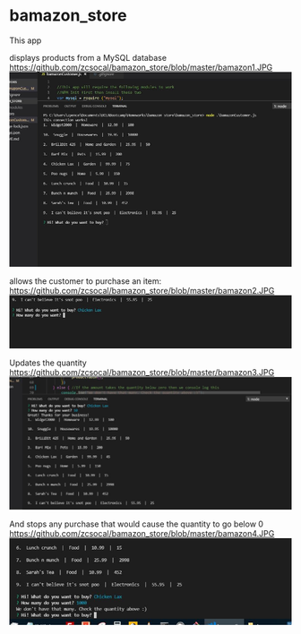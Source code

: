 # bamazon_store

This app 

displays products from a MySQL database 
https://github.com/zcsocal/bamazon_store/blob/master/bamazon1.JPG
<img src="https://github.com/zcsocal/bamazon_store/blob/master/bamazon1.JPG">

allows the customer to purchase an item:
https://github.com/zcsocal/bamazon_store/blob/master/bamazon2.JPG
<img src="https://github.com/zcsocal/bamazon_store/blob/master/bamazon2.JPG">

Updates the quantity
https://github.com/zcsocal/bamazon_store/blob/master/bamazon3.JPG
<img src="https://github.com/zcsocal/bamazon_store/blob/master/bamazon3.JPG">

And stops any purchase that would cause the quantity to go below 0
https://github.com/zcsocal/bamazon_store/blob/master/bamazon4.JPG
<img src="https://github.com/zcsocal/bamazon_store/blob/master/bamazon4.JPG">

